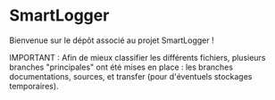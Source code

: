 # SmartLogger

Bienvenue sur le dépôt associé au projet SmartLogger !

IMPORTANT : Afin de mieux classifier les différents fichiers,
plusieurs branches "principales" ont été mises en place :
les branches documentations, sources, et transfer (pour d'éventuels stockages temporaires).
